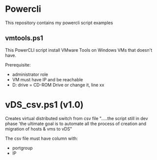 # Powercli
This repository contains my powercli script examples

## vmtools.ps1
This PowerCLI script install VMware Tools on Windows VMs that doesn't have.

Prerequisite:
* administrator role
* VM must have IP and be reachable
* D: drive = CD-ROM Drive or change it, line xx


# vDS_csv.ps1 (v1.0)
Creates virtual distributed switch from csv file ".....the script still in dev phase 'the ultimate goal is to automate all the process of creation and migration of hosts & vms to vDS" 

The csv file must have column with:
- portgroup
- IP
